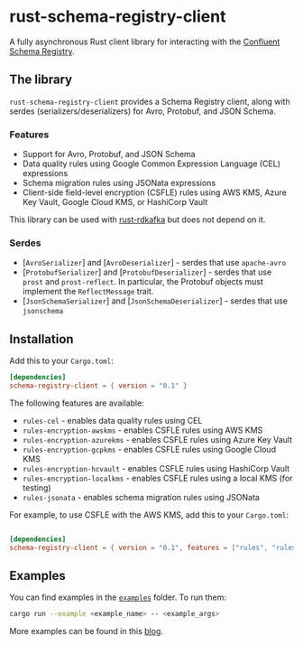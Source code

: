
# rust-schema-registry-client

A fully asynchronous Rust client library for interacting with the
[Confluent Schema Registry](https://github.com/confluentinc/schema-registry).  

## The library

`rust-schema-registry-client` provides a Schema Registry client, along with serdes (serializers/deserializers) for
Avro, Protobuf, and JSON Schema.


### Features

- Support for Avro, Protobuf, and JSON Schema
- Data quality rules using Google Common Expression Language (CEL) expressions
- Schema migration rules using JSONata expressions
- Client-side field-level encryption (CSFLE) rules using AWS KMS, Azure Key Vault, Google Cloud KMS, or HashiCorp Vault

This library can be used with [rust-rdkafka](https://github.com/fede1024/rust-rdkafka) but does not depend on it.

### Serdes

- [`AvroSerializer`] and [`AvroDeserializer`] - serdes that use `apache-avro`
- [`ProtobufSerializer`] and [`ProtobufDeserializer`] - serdes that use `prost` and `prost-reflect`. In particular, the Protobuf objects must implement the `ReflectMessage` trait.
- [`JsonSchemaSerializer`] and [`JsonSchemaDeserializer`] - serdes that use `jsonschema`

## Installation

Add this to your `Cargo.toml`:

```toml
[dependencies]
schema-registry-client = { version = "0.1" }
```

The following features are available:

- `rules-cel` - enables data quality rules using CEL
- `rules-encryption-awskms` - enables CSFLE rules using AWS KMS
- `rules-encryption-azurekms` - enables CSFLE rules using Azure Key Vault
- `rules-encryption-gcpkms` - enables CSFLE rules using Google Cloud KMS
- `rules-encryption-hcvault` - enables CSFLE rules using HashiCorp Vault
- `rules-encryption-localkms` - enables CSFLE rules using a local KMS (for testing)
- `rules-jsonata` - enables schema migration rules using JSONata

For example, to use CSFLE with the AWS KMS, add this to your `Cargo.toml`:

```toml

[dependencies]
schema-registry-client = { version = "0.1", features = ["rules", "rules-encryption-awskms"] }
```

## Examples

You can find examples in the [`examples`] folder. To run them:

```bash
cargo run --example <example_name> -- <example_args>
```

More examples can be found in this [blog](https://yokota.blog/2025/04/16/using-data-contracts-with-the-rust-schema-registry-client/).

[`examples`]: https://github.com/rayokota/rust-schema-registry-client/blob/master/examples/
